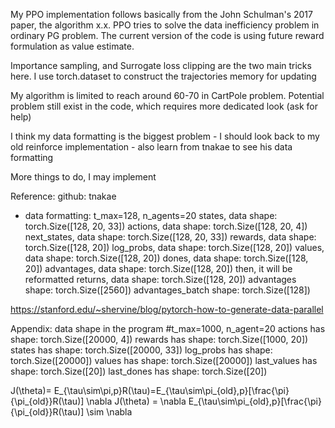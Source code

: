 My PPO implementation follows basically from the John Schulman's 2017 paper, the algorithm x.x. 
PPO tries to solve the data inefficiency problem in ordinary PG problem.
The current version of the code is using future reward formulation as value estimate.

Importance sampling, and Surrogate loss clipping are the two main tricks here.
I use torch.dataset to construct the trajectories memory for updating

My algorithm is limited to reach around 60-70 in CartPole problem. Potential problem still exist in the code, 
which requires more dedicated look (ask for help)

I think my data formatting is the biggest problem
    - I should look back to my old reinforce implementation
    - also learn from tnakae to see his data formatting

More things to do, I may implement    

Reference:
github: tnakae
- data formatting:
    t_max=128, n_agents=20
    states, data shape: torch.Size([128, 20, 33])
    actions, data shape: torch.Size([128, 20, 4])
    next_states, data shape: torch.Size([128, 20, 33])
    rewards, data shape: torch.Size([128, 20])
    log_probs, data shape: torch.Size([128, 20])
    values, data shape: torch.Size([128, 20])
    dones, data shape: torch.Size([128, 20])
    advantages, data shape: torch.Size([128, 20])
    then, it will be reformatted
    returns, data shape: torch.Size([128, 20])
    advantages shape: torch.Size([2560])
    advantages_batch shape: torch.Size([128])



https://stanford.edu/~shervine/blog/pytorch-how-to-generate-data-parallel

Appendix: 
    data shape in the program
    #t_max=1000, n_agent=20
    actions has shape: torch.Size([20000, 4])
    rewards has shape: torch.Size([1000, 20])
    states has shape: torch.Size([20000, 33])
    log_probs has shape: torch.Size([20000])
    values has shape: torch.Size([20000])
    last_values has shape: torch.Size([20])
    last_dones has shape: torch.Size([20])


J(\theta)= E_{\tau\sim\pi,p}R(\tau)=E_{\tau\sim\pi_{old},p}[\frac{\pi}{\pi_{old}}R(\tau)]
\nabla J(\theta) = \nabla E_{\tau\sim\pi_{old},p}[\frac{\pi}{\pi_{old}}R(\tau)] \sim \nabla